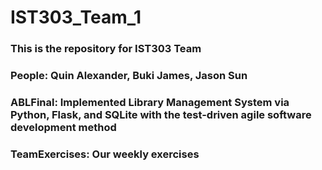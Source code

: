 # IST303_Team_1
### This is the repository for IST303 Team

### People: Quin Alexander, Buki James, Jason Sun

### ABLFinal: Implemented Library Management System via Python, Flask, and SQLite with the test-driven agile software development method

### TeamExercises: Our weekly exercises
